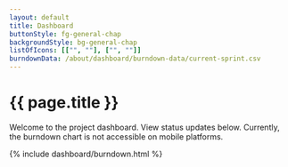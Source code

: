 ```yaml
---
layout: default
title: Dashboard
buttonStyle: fg-general-chap
backgroundStyle: bg-general-chap
listOfIcons: [["", ""], ["", ""]]
burndownData: /about/dashboard/burndown-data/current-sprint.csv
---
```

# {{ page.title }}

Welcome to the project dashboard.
View status updates below. Currently, the burndown chart is not accessible on mobile platforms.

{% include dashboard/burndown.html %}